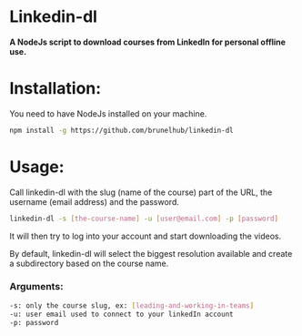 # Linkedin-dl
**A NodeJs script to download courses from LinkedIn for personal offline use.**

# Installation:

You need to have NodeJs installed on your machine.

```sh
npm install -g https://github.com/brunelhub/linkedin-dl
```

# Usage:

Call linkedin-dl with the slug (name of the course) part of the URL, the username (email address) and the password.

```sh
linkedin-dl -s [the-course-name] -u [user@email.com] -p [password]
```

It will then try to log into your account and start downloading the videos.

By default, linkedin-dl will select the biggest resolution available and create a subdirectory based on the course name.


### Arguments:

```sh
-s: only the course slug, ex: [leading-and-working-in-teams]
-u: user email used to connect to your linkedIn account
-p: password
```


